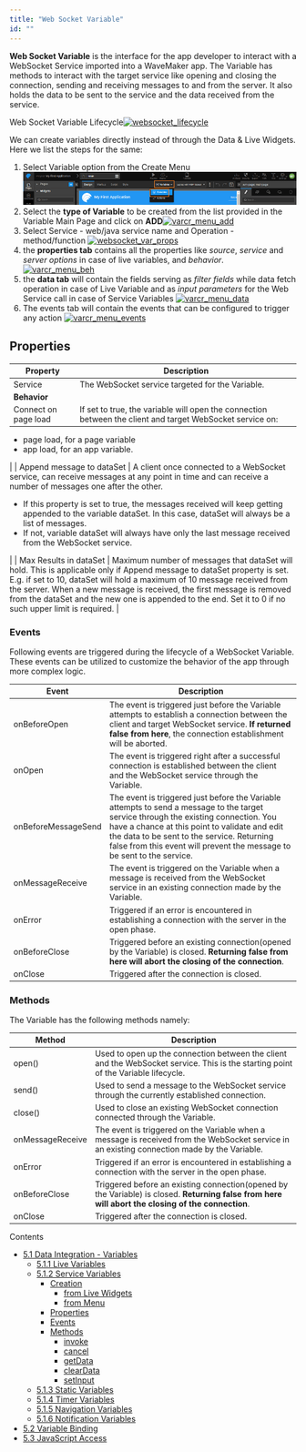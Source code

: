 ```yaml
---
title: "Web Socket Variable"
id: ""
---
```


**Web Socket Variable** is the interface for the app developer to interact with a WebSocket Service imported into a WaveMaker app. The Variable has methods to interact with the target service like opening and closing the connection, sending and receiving messages to and from the server. It also holds the data to be sent to the service and the data received from the service.

Web Socket Variable Lifecycle[![websocket_lifecycle](../../assets/websocket_lifecycle.png)](../../assets/websocket_lifecycle.png)

We can create variables directly instead of through the Data & Live Widgets. Here we list the steps for the same:

1. Select Variable option from the Create Menu [![Var_create](../../assets/Var_create.png)](../../assets/Var_create.png)
2. Select the **type of Variable** to be created from the list provided in the Variable Main Page and click on **ADD**[![varcr_menu_add](../../assets/varcr_menu_add.png)](../../assets/varcr_menu_add.png)
3. Select Service - web/java service name and Operation - method/function [![websocket_var_props](../../assets/websocket_var_props.png)](../../assets/websocket_var_props.png)
4. the **properties tab** contains all the properties like _source_, _service_ and _server options_ in case of live variables, and _behavior_. [![varcr_menu_beh](../../assets/varcr_menu_beh.png)](../../assets/varcr_menu_beh.png)
5. the **data tab** will contain the fields serving as _filter fields_ while data fetch operation in case of Live Variable and as _input parameters_ for the Web Service call in case of Service Variables [![varcr_menu_data](../../assets/varcr_menu_data.png)](../../assets/varcr_menu_data.png)
6. The events tab will contain the events that can be configured to trigger any action [![varcr_menu_events](../../assets/varcr_menu_events.png)](../../assets/varcr_menu_events.png)

## Properties

| Property | Description |
| --- | --- |
| Service | The WebSocket service targeted for the Variable. |
| **Behavior** |
| Connect on page load | If set to true, the variable will open the connection between the client and target WebSocket service on:
- page load, for a page variable
- app load, for an app variable.

 |
| Append message to dataSet | A client once connected to a WebSocket service, can receive messages at any point in time and can receive a number of messages one after the other.

- If this property is set to true, the messages received will keep getting appended to the variable dataSet. In this case, dataSet will always be a list of messages.
- If not, variable dataSet will always have only the last message received from the WebSocket service.

 |
| Max Results in dataSet | Maximum number of messages that dataSet will hold. This is applicable only if Append message to dataSet property is set. E.g. if set to 10, dataSet will hold a maximum of 10 message received from the server. When a new message is received, the first message is removed from the dataSet and the new one is appended to the end. Set it to 0 if no such upper limit is required. |

### Events

Following events are triggered during the lifecycle of a WebSocket Variable. These events can be utilized to customize the behavior of the app through more complex logic.

| **Event** | **Description** |
| --- | --- |
| onBeforeOpen | The event is triggered just before the Variable attempts to establish a connection between the client and target WebSocket service. **If returned false from here**, the connection establishment will be aborted. |
| onOpen | The event is triggered right after a successful connection is established between the client and the WebSocket service through the Variable. |
| onBeforeMessageSend | The event is triggered just before the Variable attempts to send a message to the target service through the existing connection. You have a chance at this point to validate and edit the data to be sent to the service. Returning false from this event will prevent the message to be sent to the service. |
| onMessageReceive | The event is triggered on the Variable when a message is received from the WebSocket service in an existing connection made by the Variable. |
| onError | Triggered if an error is encountered in establishing a connection with the server in the open phase. |
| onBeforeClose | Triggered before an existing connection(opened by the Variable) is closed. **Returning false from here will abort the closing of the connection**. |
| onClose | Triggered after the connection is closed. |

### Methods

The Variable has the following methods namely:

| **Method** | **Description** |
| --- | --- |
| open() | Used to open up the connection between the client and the WebSocket service. This is the starting point of the Variable lifecycle. |
| send() | Used to send a message to the WebSocket service through the currently established connection. |
| close() | Used to close an existing WebSocket connection connected through the Variable. |
| onMessageReceive | The event is triggered on the Variable when a message is received from the WebSocket service in an existing connection made by the Variable. |
| onError | Triggered if an error is encountered in establishing a connection with the server in the open phase. |
| onBeforeClose | Triggered before an existing connection(opened by the Variable) is closed. **Returning false from here will abort the closing of the connection**. |
| onClose | Triggered after the connection is closed. |

Contents

- [5.1 Data Integration - Variables](/learn/app-development/variables/data-integration/)
    - [5.1.1 Live Variables](/learn/variables/live-variable/)
    - [5.1.2 Service Variables](/learn/variables/service-variable/)
        - [Creation](#creation)
            - [from Live Widgets](#widgets)
            - [from Menu](#menu)
        - [Properties](#properties)
        - [Events](#events)
        - [Methods](#methods)
            - [invoke](#invoke)
            - [cancel](#cancel)
            - [getData](#getData)
            - [clearData](#clearData)
            - [setInput](#setInput)
    - [5.1.3 Static Variables](/learn/app-development/variables/static-variable/)
    - [5.1.4 Timer Variables](/learn/app-development/variables/timer-variable/)
    - [5.1.5 Navigation Variables](/learn/app-development/variables/navigation-variable/)
    - [5.1.6 Notification Variables](/learn/app-development/variables/notification-variable/)
- [5.2 Variable Binding](/learn/app-development/variables/variable-binding/)
- [5.3 JavaScript Access](/learn/app-development/variables/accessing-elements-via-javascript/)
